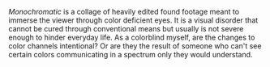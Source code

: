 *Monochromatic* is a collage of heavily edited found footage meant to immerse the viewer through color deficient eyes. It is a visual
disorder that cannot be cured through conventional means but usually is not severe enough to hinder everyday life. As a colorblind myself,
are the changes to color channels intentional? Or are they the result of someone who can't see certain colors communicating in a spectrum
only they would understand.

